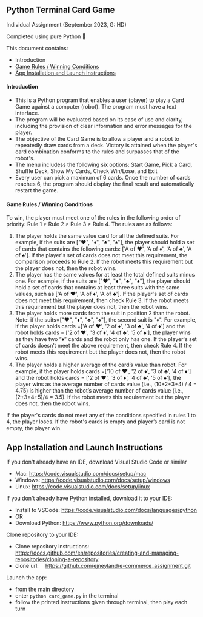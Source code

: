 ## Python Terminal Card Game
Individual Assignment (September 2023, G: HD)

Completed using pure Python 🐍 

This document contains:
- Introduction
- [Game Rules / Winning Conditions](#game-rules--winning-conditions)
- [App Installation and Launch Instructions](#app-installation-and-launch-instructions)

#### Introduction
- This is a Python program that enables a user (player) to play a Card Game against a computer (robot). The program must have a text interface. 
- The program will be evaluated based on its ease of use and clarity, including the provision of clear information and error messages for the player.
- The objective of the Card Game is to allow a player and a robot to repeatedly draw cards from a deck. Victory is attained when the player's card combination conforms to the rules and surpasses that of the robot's.
- The menu includess the following six options: Start Game, Pick a Card, Shuffle Deck, Show My Cards, Check Win/Lose, and Exit
- Every user can pick a maximum of 6 cards. Once the number of cards reaches 6, the program should display the final result and automatically restart the game.


#### Game Rules / Winning Conditions
To win, the player must meet one of the rules in the following order of priority: Rule 1 > Rule 2 > Rule 3 > Rule 4. The rules are as follows:

1. The player holds the same value card for all the defined suits.
For example, if the suits are ["♥", "♦", "♣", "♠"], the player should hold a set of cards that contains the following cards: ['A of ♥', 'A of ♦', 'A of ♣', 'A of ♠']. If the player's set of cards does not meet this requirement, the comparison proceeds to Rule 2. If the robot meets this requirement but the player does not, then the robot wins.
2. The player has the same values for at least the total defined suits minus one.
For example, if the suits are ["♥", "♦", "♣", "♠"], the player should hold a set of cards that contains at least three suits with the same values, such as ['A of ♥', 'A of ♦', 'A of ♣']. If the player's set of cards does not meet this requirement, then check Rule 3. If the robot meets this requirement but the player does not, then the robot wins.
3. The player holds more cards from the suit in position 2 than the robot. Note: if the suits=["♥", "♦", "♣", "♠"], the second suit is "♦".
For example, if the player holds cards =['A of ♥', '2 of ♦', '3 of ♣', '4 of ♦'] and the robot holds cards = ['2 of ♥', '3 of ♦', '4 of ♣', '5 of ♠'], the player wins as they have two “♦” cards and the robot only has one. If the player's set of cards doesn’t meet the above requirement, then check Rule 4. If the robot meets this requirement but the player does not, then the robot wins.
4. The player holds a higher average of the card’s value than robot.
For example, if the player holds cards =['10 of ♥', '2 of ♦', '3 of ♣', '4 of ♦'] and the robot holds cards = ['2 of ♥', '3 of ♦', '4 of ♣', '5 of ♠'], the player wins as the average number of cards value (i.e., (10+2+3+4) / 4 = 4.75) is higher than the robot’s average number of cards value (i.e., (2+3+4+5)/4 = 3.5). If the robot meets this requirement but the player does not, then the robot wins.

If the player's cards do not meet any of the conditions specified in rules 1 to 4, the player loses. If the robot's cards is empty and player’s card is not empty, the player win.


## App Installation and Launch Instructions

If you don't already have an IDE, download Visual Studio Code or similar
- Mac:  https://code.visualstudio.com/docs/setup/mac
- Windows:  https://code.visualstudio.com/docs/setup/windows
- Linux:  https://code.visualstudio.com/docs/setup/linux

If you don't already have Python installed, download it to your IDE:
- Install to VSCode:  https://code.visualstudio.com/docs/languages/python
- OR
- Download Python:  https://www.python.org/downloads/

Clone repository to your IDE:
- Clone repository instructions:  https://docs.github.com/en/repositories/creating-and-managing-repositories/cloning-a-repository
- clone url:  https://github.com/ejneyland/e-commerce_assignment.git

Launch the app:
- from the main directory
- enter ```python card_game.py``` in the terminal
- follow the printed instructions given through terminal, then play each turn
